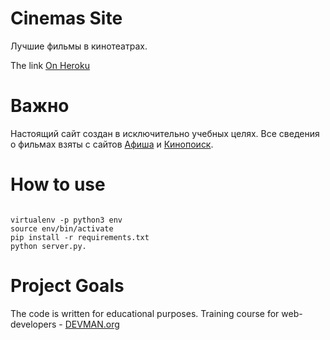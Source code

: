 # Cinemas Site

Лучшие фильмы в кинотеатрах.

The link [On Heroku](https://glacial-basin-93901.herokuapp.com/)

# Важно
Настоящий сайт создан в исключительно учебных целях. Все сведения о фильмах взяты с сайтов [Афиша](https://www.afisha.ru) и [Кинопоиск](https://www.kinopoisk.ru).

# How to use

```#!bash

virtualenv -p python3 env
source env/bin/activate
pip install -r requirements.txt
python server.py.

```

# Project Goals

The code is written for educational purposes. Training course for web-developers - [DEVMAN.org](https://devman.org)
